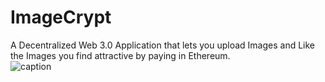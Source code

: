 # ImageCrypt
A Decentralized Web 3.0 Application that lets you upload Images and Like the Images you find attractive by paying in Ethereum.
<br>
![caption](https://youtu.be/8wMv3Uv8AaY)

